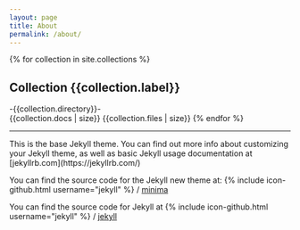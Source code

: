 ```yaml
---
layout: page
title: About
permalink: /about/
---
```


{% for collection in site.collections %}
<h2>Collection {{collection.label}}</h2>
-{{collection.directory}}-<br/>
{{collection.docs | size}}
{{collection.files | size}}
{% endfor %}

<hr>
This is the base Jekyll theme. You can find out more info about customizing your Jekyll theme, as well as basic Jekyll usage documentation at [jekyllrb.com](https://jekyllrb.com/)

You can find the source code for the Jekyll new theme at:
{% include icon-github.html username="jekyll" %} /
[minima](https://github.com/jekyll/minima)

You can find the source code for Jekyll at
{% include icon-github.html username="jekyll" %} /
[jekyll](https://github.com/jekyll/jekyll)
